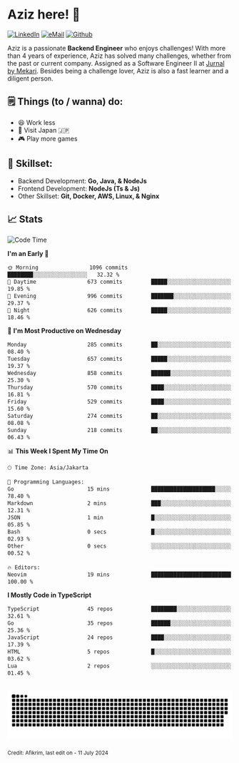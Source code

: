 # Aziz here! 👋

[![LinkedIn](https://img.shields.io/static/v1?message=afikrim&logo=linkedin&label=&color=0077B5&logoColor=white&labelColor=&style=for-the-badge)](https://www.linkedin.com/in/afikrim)
[![eMail](https://img.shields.io/static/v1?message=afikrim10@gmail.com&logo=gmail&label=&color=D14836&logoColor=white&labelColor=&style=for-the-badge)](mailto:afikrim10@gmail.com)
[![Github](https://komarev.com/ghpvc/?username=afikrim&label=Visitors&style=for-the-badge)](https://www.github.com/afikrim)

<!--Introduction-->
Aziz is a passionate **Backend Engineer** who enjoys challenges! With more than 4 years of experience, Aziz has solved many challenges, whether from the past or current company. Assigned as a Software Engineer II at [Jurnal by Mekari](https://jurnal.id). Besides being a challenge lover, Aziz is also a fast learner and a diligent person.

<!--Things TODO-->
## 🗒️ Things (to / wanna) do:

- 😆 Work less
- 🚀 Visit Japan 🇯🇵
- 🎮 Play more games

<!--Skillset-->
## 🏅 Skillset:

- Backend Development: **Go, Java, & NodeJs**
- Frontend Development: **NodeJs (Ts & Js)**
- Other Skillset: **Git, Docker, AWS, Linux, & Nginx**

## 📈 Stats  

<!--START_SECTION:waka-->
![Code Time](http://img.shields.io/badge/Code%20Time-1%2C987%20hrs%2028%20mins-blue)

**I'm an Early 🐤** 

```text
🌞 Morning                1096 commits        ████████░░░░░░░░░░░░░░░░░   32.32 % 
🌆 Daytime                673 commits         █████░░░░░░░░░░░░░░░░░░░░   19.85 % 
🌃 Evening                996 commits         ███████░░░░░░░░░░░░░░░░░░   29.37 % 
🌙 Night                  626 commits         █████░░░░░░░░░░░░░░░░░░░░   18.46 % 
```
📅 **I'm Most Productive on Wednesday** 

```text
Monday                   285 commits         ██░░░░░░░░░░░░░░░░░░░░░░░   08.40 % 
Tuesday                  657 commits         █████░░░░░░░░░░░░░░░░░░░░   19.37 % 
Wednesday                858 commits         ██████░░░░░░░░░░░░░░░░░░░   25.30 % 
Thursday                 570 commits         ████░░░░░░░░░░░░░░░░░░░░░   16.81 % 
Friday                   529 commits         ████░░░░░░░░░░░░░░░░░░░░░   15.60 % 
Saturday                 274 commits         ██░░░░░░░░░░░░░░░░░░░░░░░   08.08 % 
Sunday                   218 commits         ██░░░░░░░░░░░░░░░░░░░░░░░   06.43 % 
```


📊 **This Week I Spent My Time On** 

```text
🕑︎ Time Zone: Asia/Jakarta

💬 Programming Languages: 
Go                       15 mins             ████████████████████░░░░░   78.40 % 
Markdown                 2 mins              ███░░░░░░░░░░░░░░░░░░░░░░   12.31 % 
JSON                     1 min               █░░░░░░░░░░░░░░░░░░░░░░░░   05.85 % 
Bash                     0 secs              █░░░░░░░░░░░░░░░░░░░░░░░░   02.93 % 
Other                    0 secs              ░░░░░░░░░░░░░░░░░░░░░░░░░   00.52 % 

🔥 Editors: 
Neovim                   19 mins             █████████████████████████   100.00 % 
```

**I Mostly Code in TypeScript** 

```text
TypeScript               45 repos            ████████░░░░░░░░░░░░░░░░░   32.61 % 
Go                       35 repos            ██████░░░░░░░░░░░░░░░░░░░   25.36 % 
JavaScript               24 repos            ████░░░░░░░░░░░░░░░░░░░░░   17.39 % 
HTML                     5 repos             █░░░░░░░░░░░░░░░░░░░░░░░░   03.62 % 
Lua                      2 repos             ░░░░░░░░░░░░░░░░░░░░░░░░░   01.45 % 
```




<!--END_SECTION:waka-->


<br clear="both">

<div align="center">
  <img src="https://raw.githubusercontent.com/afikrim/afikrim/output/snake.svg" alt="Snake animation" />
</div>


<sub>Credit: Afikrim, last edit on - 11 July 2024</sub>

